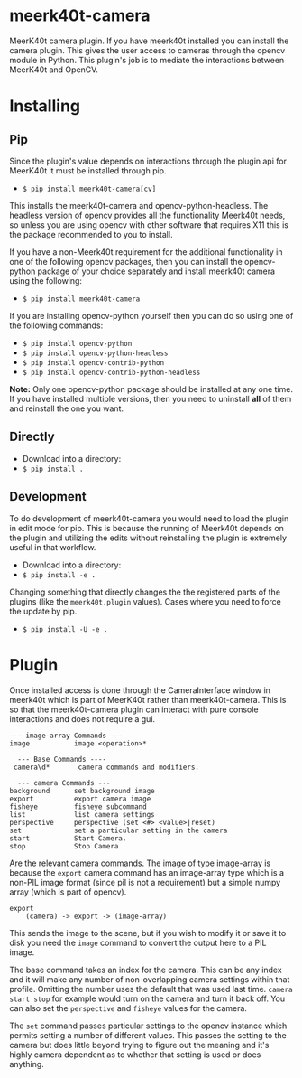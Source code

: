 # meerk40t-camera
MeerK40t camera plugin. If you have meerk40t installed you can install the camera plugin. This gives the user access to cameras through the opencv module in Python. This plugin's job is to mediate the interactions between MeerK40t and OpenCV.

# Installing

## Pip

Since the plugin's value depends on interactions through the plugin api for MeerK40t it must be installed through pip.

* `$ pip install meerk40t-camera[cv]`

This installs the meerk40t-camera and  opencv-python-headless. 
The headless version of opencv provides all the functionality Meerk40t needs, 
so unless you are using opencv with other software that requires X11 
this is the package recommended to you to install.  

If you have a non-Meerk40t requirement for the additional functionality in one of the following opencv packages, 
then you can install the opencv-python package of your choice separately and install meerk40t camera
using the following:

* `$ pip install meerk40t-camera`

If you are installing opencv-python yourself then you can do so using one of the following commands: 

* `$ pip install opencv-python`
* `$ pip install opencv-python-headless`
* `$ pip install opencv-contrib-python`
* `$ pip install opencv-contrib-python-headless`

**Note:** Only one opencv-python package should be installed at any one time. 
If you have installed multiple versions, then you need to uninstall **all** of them
and reinstall the one you want.

## Directly

* Download into a directory:
* `$ pip install .`

## Development

To do development of meerk40t-camera you would need to load the plugin in edit mode for pip. This is because the running of Meerk40t depends on the plugin and utilizing the edits without reinstalling the plugin is extremely useful in that workflow.

* Download into a directory:
* `$ pip install -e .`

Changing something that directly changes the the registered parts of the plugins (like the `meerk40t.plugin` values). Cases where you need to force the update by pip.
* `$ pip install -U -e .`



# Plugin

Once installed access is done through the CameraInterface window in meerk40t which is part of MeerK40t rather than meerk40t-camera. This is so that the meerk40t-camera plugin can interact with pure console interactions and does not require a gui.

```
--- image-array Commands ---
image           image <operation>*

  --- Base Commands ----
 camera\d*       camera commands and modifiers.
  
  --- camera Commands ---
background      set background image
export          export camera image
fisheye         fisheye subcommand
list            list camera settings
perspective     perspective (set <#> <value>|reset)
set             set a particular setting in the camera
start           Start Camera.
stop            Stop Camera
```

Are the relevant camera commands. The image of type image-array is because the `export` camera command has an image-array type which is a non-PIL image format (since pil is not a requirement) but a simple numpy array (which is part of opencv).

```
export 
 	(camera) -> export -> (image-array)
```
This sends the image to the scene, but if you wish to modify it or save it to disk you need the `image` command to convert the output here to a PIL image.

The base command takes an index for the camera. This can be any index and it will make any number of non-overlapping camera settings within that profile. Omitting the number uses the default that was used last time. `camera start stop` for example would turn on the camera and turn it back off. You can also set the `perspective` and `fisheye` values for the camera. 

The `set` command passes particular settings to the opencv instance which permits setting a number of different values. This passes the setting to the camera but does little beyond trying to figure out the meaning and it's highly camera dependent as to whether that setting is used or does anything.

